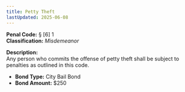 ```yaml
---
title: Petty Theft
lastUpdated: 2025-06-08
---
```


**Penal Code:** § [6] 1  
**Classification:** *Misdemeanor*

**Description:**  
Any person who commits the offense of petty theft shall be subject to penalties as outlined in this code.

- **Bond Type:** City Bail Bond  
- **Bond Amount:** $250
